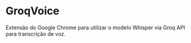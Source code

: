 # GroqVoice
 Extensão do Google Chrome para utilizar o modelo Whisper via Groq API para transcrição de voz.
